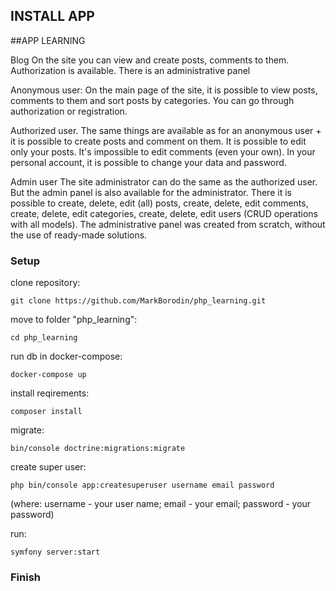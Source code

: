 ## INSTALL APP

##APP LEARNING

Blog
On the site you can view and create posts, comments to them. Authorization is available. There is an administrative panel

Anonymous user:
On the main page of the site, it is possible to view posts, comments to them and sort posts by categories. You can go through authorization or registration.

Authorized user.
The same things are available as for an anonymous user + it is possible to  create posts and comment on them. It is possible to edit only your posts. It's impossible to edit comments (even your own). In your personal account, it is possible to change your data and password.

Admin user
The site administrator can do the same as the authorized user. But the admin panel is also available for the administrator. There it is possible to create, delete, edit (all) posts,
create, delete, edit comments,
create, delete, edit categories,
create, delete, edit users
(CRUD operations with all models).
The administrative panel was created from scratch, without the use of ready-made solutions.

### Setup

clone repository:
```
git clone https://github.com/MarkBorodin/php_learning.git
```
move to folder "php_learning":
```
cd php_learning
```

run db in docker-compose:
```
docker-compose up
```

install reqirements:
```
composer install
```

migrate:
```
bin/console doctrine:migrations:migrate
```

create super user:
```
php bin/console app:createsuperuser username email password
```
(where:
username - your user name;
email - your email;
password - your password)

run:
```
symfony server:start
```

### Finish
